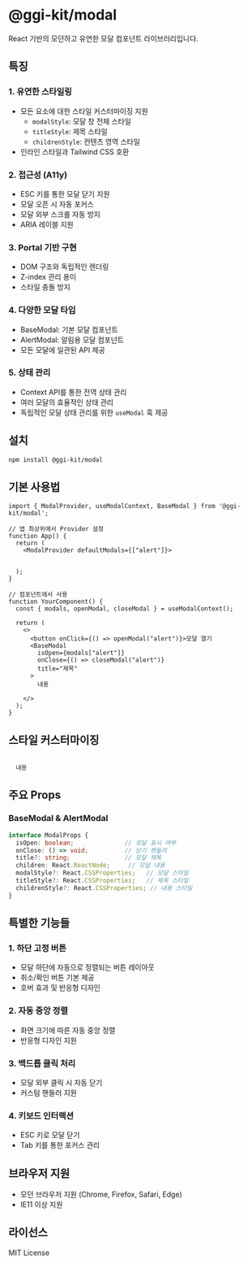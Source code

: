 # @ggi-kit/modal

React 기반의 모던하고 유연한 모달 컴포넌트 라이브러리입니다.

## 특징

### 1. 유연한 스타일링
- 모든 요소에 대한 스타일 커스터마이징 지원
  - `modalStyle`: 모달 창 전체 스타일
  - `titleStyle`: 제목 스타일
  - `childrenStyle`: 컨텐츠 영역 스타일
- 인라인 스타일과 Tailwind CSS 호환

### 2. 접근성 (A11y)
- ESC 키를 통한 모달 닫기 지원
- 모달 오픈 시 자동 포커스
- 모달 외부 스크롤 자동 방지
- ARIA 레이블 지원

### 3. Portal 기반 구현
- DOM 구조와 독립적인 렌더링
- Z-index 관리 용이
- 스타일 충돌 방지

### 4. 다양한 모달 타입
- BaseModal: 기본 모달 컴포넌트
- AlertModal: 알림용 모달 컴포넌트
- 모든 모달에 일관된 API 제공

### 5. 상태 관리
- Context API를 통한 전역 상태 관리
- 여러 모달의 효율적인 상태 관리
- 독립적인 모달 상태 관리를 위한 `useModal` 훅 제공

## 설치

```bash
npm install @ggi-kit/modal
```

## 기본 사용법

```tsx
import { ModalProvider, useModalContext, BaseModal } from '@ggi-kit/modal';

// 앱 최상위에서 Provider 설정
function App() {
  return (
    <ModalProvider defaultModals={["alert"]}>
      
    
  );
}

// 컴포넌트에서 사용
function YourComponent() {
  const { modals, openModal, closeModal } = useModalContext();

  return (
    <>
      <button onClick={() => openModal("alert")}>모달 열기
      <BaseModal
        isOpen={modals["alert"]}
        onClose={() => closeModal("alert")}
        title="제목"
      >
        내용
      
    </>
  );
}
```

## 스타일 커스터마이징

```tsx

  내용

```

## 주요 Props

### BaseModal & AlertModal
```typescript
interface ModalProps {
  isOpen: boolean;              // 모달 표시 여부
  onClose: () => void;          // 닫기 핸들러
  title?: string;               // 모달 제목
  children: React.ReactNode;     // 모달 내용
  modalStyle?: React.CSSProperties;   // 모달 스타일
  titleStyle?: React.CSSProperties;   // 제목 스타일
  childrenStyle?: React.CSSProperties; // 내용 스타일
}
```

## 특별한 기능들

### 1. 하단 고정 버튼
- 모달 하단에 자동으로 정렬되는 버튼 레이아웃
- 취소/확인 버튼 기본 제공
- 호버 효과 및 반응형 디자인

### 2. 자동 중앙 정렬
- 화면 크기에 따른 자동 중앙 정렬
- 반응형 디자인 지원

### 3. 백드롭 클릭 처리
- 모달 외부 클릭 시 자동 닫기
- 커스텀 핸들러 지원

### 4. 키보드 인터랙션
- ESC 키로 모달 닫기
- Tab 키를 통한 포커스 관리

## 브라우저 지원
- 모던 브라우저 지원 (Chrome, Firefox, Safari, Edge)
- IE11 이상 지원

## 라이선스
MIT License
